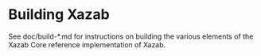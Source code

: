 Building Xazab
=============

See doc/build-*.md for instructions on building the various
elements of the Xazab Core reference implementation of Xazab.
